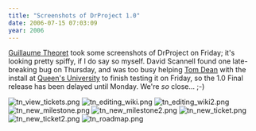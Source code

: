 ```yaml
---
title: "Screenshots of DrProject 1.0"
date: 2006-07-15 07:03:09
year: 2006
---
```

<a href="http://smokinn.tengun.net/wordpress/">Guillaume Theoret</a> took some screenshots of DrProject on Friday; it's looking pretty spiffy, if I do say so myself.  David Scannell found one late-breaking bug on Thursday, and was too busy helping <a href="http://www.ece.queensu.ca/hpages/faculty/dean/dean.html">Tom Dean</a> with the install at <a href="http://www.queensu.ca">Queen's University</a> to finish testing it on Friday, so the 1.0 Final release has been delayed until Monday.  We're <em>so</em> close… ;-)

<img alt="tn_view_tickets.png" id="image554" src="{{'/files/2006/07/tn_view_tickets.png' | relative_url}}" class="centered">

<img alt="tn_editing_wiki.png" id="image547" src="{{'/files/2006/07/tn_editing_wiki.png' | relative_url}}" class="centered">

<img alt="tn_editing_wiki2.png" id="image548" src="{{'/files/2006/07/tn_editing_wiki2.png' | relative_url}}" class="centered">

<img alt="tn_new_milestone.png" id="image549" src="{{'/files/2006/07/tn_new_milestone.png' | relative_url}}" class="centered">

<img alt="tn_new_milestone2.png" id="image550" src="{{'/files/2006/07/tn_new_milestone2.png' | relative_url}}" class="centered">

<img alt="tn_new_ticket.png" id="image551" src="{{'/files/2006/07/tn_new_ticket.png' | relative_url}}" class="centered">

<img alt="tn_new_ticket2.png" id="image552" src="{{'/files/2006/07/tn_new_ticket2.png' | relative_url}}" class="centered">

<img alt="tn_roadmap.png" id="image553" src="{{'/files/2006/07/tn_roadmap.png' | relative_url}}" class="centered">
